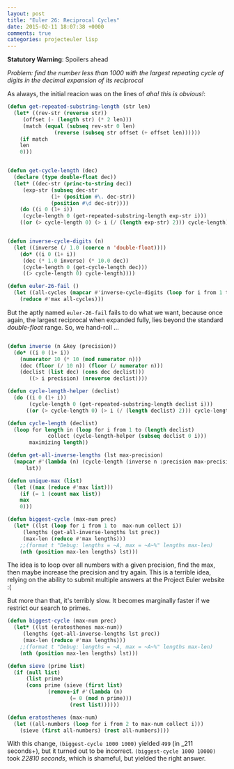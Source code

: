 ```yaml
---
layout: post
title: "Euler 26: Reciprocal Cycles"
date: 2015-02-11 18:07:38 +0000
comments: true
categories: projecteuler lisp
---
```


**Statutory Warning**: Spoilers ahead

_Problem: find the number less than 1000 with the largest repeating cycle of digits in the decimal expansion of its reciprocal_

As always, the initial reacion was on the lines of _aha! this is obvious!_:

```lisp
(defun get-repeated-substring-length (str len)
  (let* ((rev-str (reverse str))
	 (offset (- (length str) (* 2 len)))
	 (match (equal (subseq rev-str 0 len)
		       (reverse (subseq str offset (+ offset len))))))
    (if match
	len
	0)))


(defun get-cycle-length (dec)
  (declare (type double-float dec))
  (let* ((dec-str (princ-to-string dec))
	 (exp-str (subseq dec-str
			  (1+ (position #\. dec-str))
			  (position #\d dec-str))))
    (do ((i 0 (1+ i))
	 (cycle-length 0 (get-repeated-substring-length exp-str i)))
	((or (> cycle-length 0) (> i (/ (length exp-str) 2))) cycle-length))))


(defun inverse-cycle-digits (n)
  (let ((inverse (/ 1.0 (coerce n 'double-float))))
    (do* ((i 0 (1+ i))
	 (dec (* 1.0 inverse) (* 10.0 dec))
	 (cycle-length 0 (get-cycle-length dec)))
	 ((> cycle-length 0) cycle-length))))

(defun euler-26-fail ()
  (let ((all-cycles (mapcar #'inverse-cycle-digits (loop for i from 1 to 1000 collect i))))
    (reduce #'max all-cycles)))
```

But the aptly named `euler-26-fail` fails to do what we want, because once again, the largest reciprocal when expanded fully, lies beyond the standard _double-float_ range. So, we hand-roll ...

```lisp

(defun inverse (n &key (precision))
  (do* ((i 0 (1+ i))
	(numerator 10 (* 10 (mod numerator n)))
	(dec (floor (/ 10 n)) (floor (/ numerator n)))
	(declist (list dec) (cons dec declist)))
       ((> i precision) (nreverse declist))))

(defun cycle-length-helper (declist)
  (do ((i 0 (1+ i))
       (cycle-length 0 (get-repeated-substring-length declist i)))
      ((or (> cycle-length 0) (> i (/ (length declist) 2))) cycle-length)))

(defun cycle-length (declist)
  (loop for length in (loop for i from 1 to (length declist)
			 collect (cycle-length-helper (subseq declist 0 i)))
       maximizing length))

(defun get-all-inverse-lengths (lst max-precision)
  (mapcar #'(lambda (n) (cycle-length (inverse n :precision max-precision)))
	  lst))

(defun unique-max (list)
  (let ((max (reduce #'max list)))
    (if (= 1 (count max list))
	max
	0)))

(defun biggest-cycle (max-num prec)
  (let* ((lst (loop for i from 1 to  max-num collect i))
	 (lengths (get-all-inverse-lengths lst prec))
	 (max-len (reduce #'max lengths)))
    ;;(format t "Debug: lengths = ~A, max = ~A~%" lengths max-len)
    (nth (position max-len lengths) lst)))
```

The idea is to loop over all numbers with a given precision, find the max, then maybe increase the precision and try again. This is a terrible idea, relying on the ability to submit multiple answers at the Project Euler website :(

But more than that, it's terribly slow. It becomes marginally faster if we restrict our search to primes.

```lisp
(defun biggest-cycle (max-num prec)
  (let* ((lst (eratosthenes max-num))
	 (lengths (get-all-inverse-lengths lst prec))
	 (max-len (reduce #'max lengths)))
    ;;(format t "Debug: lengths = ~A, max = ~A~%" lengths max-len)
    (nth (position max-len lengths) lst)))

(defun sieve (prime list)
  (if (null list)
      (list prime)
      (cons prime (sieve (first list)
			 (remove-if #'(lambda (n)
					(= 0 (mod n prime)))
				    (rest list))))))

(defun eratosthenes (max-num)
  (let ((all-numbers (loop for i from 2 to max-num collect i)))
    (sieve (first all-numbers) (rest all-numbers))))
```

With this change, `(biggest-cycle 1000 1000)` yielded `499` (in _211 seconds+), but it turned out to be incorrect. `(biggest-cycle 1000 10000)` took _22810 seconds_, which is shameful, but yielded the right answer.

